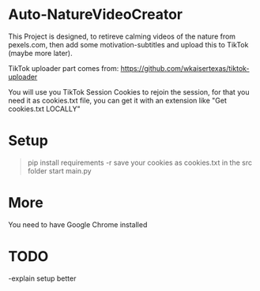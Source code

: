 # Auto-NatureVideoCreator

This Project is designed, to retireve calming videos of the nature from pexels.com,
then add some motivation-subtitles and upload this to TikTok (maybe more later).

TikTok uploader part comes from: https://github.com/wkaisertexas/tiktok-uploader

You will use you TikTok Session Cookies to rejoin the session, for that you need it as cookies.txt file,
you can get it with an extension like "Get cookies.txt LOCALLY"
# Setup

>pip install requirements -r
>save your cookies as cookies.txt in the src folder
>start main.py

# More

You need to have Google Chrome installed

# TODO
-explain setup better